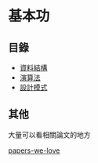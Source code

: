 # 基本功

## 目錄

* [資料結構](./資料結構.md)
* [演算法](./演算法.md)
* [設計模式](./設計模式.md)

## 其他

大量可以看相關論文的地方

[papers-we-love](https://github.com/papers-we-love/papers-we-love)
